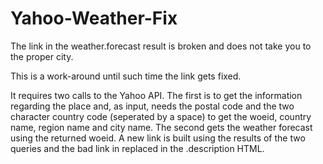 # Yahoo-Weather-Fix
The link in the weather.forecast result is broken and does not take you to the proper city.  

This is a work-around until such time the link gets fixed.  

It requires two calls to the Yahoo API.  The first is to get the information regarding the place and, as input, needs 
the postal code and the two character country code (seperated by a space) to get the woeid, country name, region 
name and city name.  The second gets the weather forecast using the returned woeid.  A new link is built using the 
results of the two queries and the bad link in replaced in the .description HTML.
